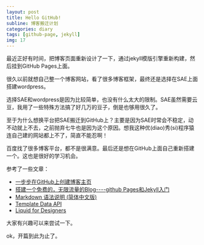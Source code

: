 ```yaml
---
layout: post
title: Hello GitHub!
subline: 博客搬迁计划
categories: diary
tags: [github-page, jekyll]
img: 17
---
```


最近正好有时间，把博客页面重新设计了一下，通过jekyll模版引擎重新构建，然后挂到GitHub Pages上面。

很久以前就想自己整一个博客网站，看了很多博客框架，最终还是选择在SAE上面搭建wordpress。

选择SAE和wordpress是因为比较简单，也没有什么太大的限制。SAE虽然需要云豆，我用了一些特殊方法搞了好几万的豆子，倒是也够用很久了。

至于为什么想换平台把SAE搬迁到GitHub上？主要是因为SAE时常会不稳定，动不动就上不去，之前抛弃七牛也是因为这个原因。想我这种优(diao)秀(si)程序猿连自己建的网站都上不了，简直不能忍啊！

百度找了很多博客平台，都不是很满意。最后还是想在GitHub上面自己重新搭建一个。这也是很好的学习机会。

参考了一些文章：

+ [一步步在GitHub上创建博客主页](http://www.pchou.info/web-build/2013/01/03/build-github-blog-page-01.html)
+ [搭建一个免费的，无限流量的Blog----github Pages和Jekyll入门](http://www.ruanyifeng.com/blog/2012/08/blogging_with_jekyll.html)
+ [Markdown 语法说明 (简体中文版)](http://wowubuntu.com/markdown/index.html)
+ [Template Data API](http://jekyllbootstrap.com/api/template-data-api.html)
+ [Liquid for Designers](https://github.com/Shopify/liquid/wiki/Liquid-for-Designers)

大家有兴趣可以来尝试一下。

ok，开篇到此为止了。
